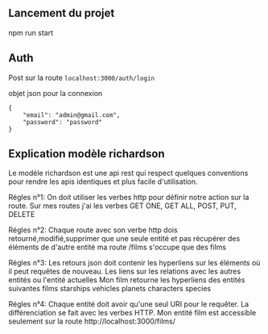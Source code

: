 ## Lancement du projet 

npm run start

## Auth
Post sur la route `localhost:3000/auth/login`

objet json pour la connexion
```
{
    "email": "admin@gmail.com",
    "password": "password"
}
```


## Explication modèle richardson
Le modèle richardson est une api rest qui respect quelques conventions pour rendre les apis identiques et plus facile d'utilisation. 

Régles n°1: 
On doit utiliser les verbes http pour définir notre action sur la route.
Sur mes routes j'ai les verbes GET ONE, GET ALL, POST, PUT, DELETE

Régles n°2: 
Chaque route avec son verbe http dois retourné,modifié,supprimer que une seule entité et pas récupérer des éléments de d'autre entité
ma route /films s'occupe que des films

Régles n°3: 
Les retours json doit contenir les hyperliens sur les éléments où il peut requêtes de nouveau. Les liens sur les relations avec les autres entités ou l'entité actuelles
Mon film retourne les hyperliens des entités suivantes
films
starships
vehicles
planets
characters
species

Régles n°4:
Chaque entité doit avoir qu'une seul URI pour le requêter. La différenciation se fait avec les verbes HTTP.
Mon entité film est accessible seulement sur la route http://localhost:3000/films/